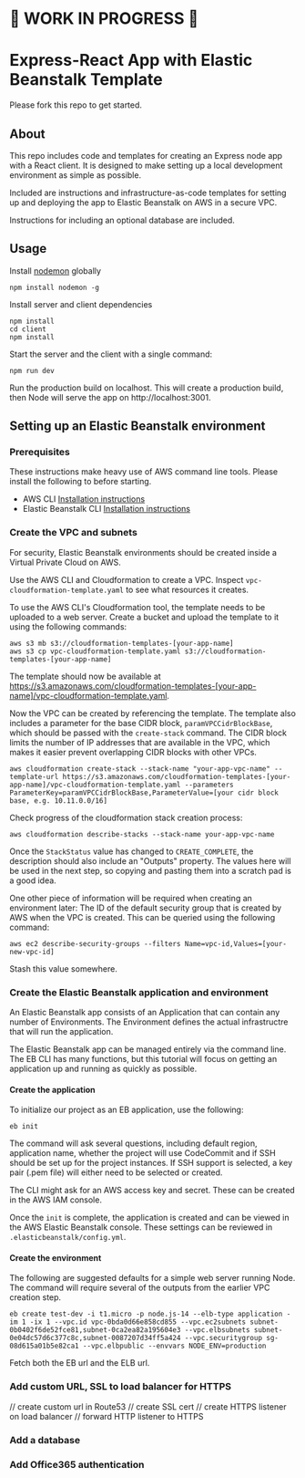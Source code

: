 # :construction: WORK IN PROGRESS :construction:

# Express-React App with Elastic Beanstalk Template

Please fork this repo to get started.

## About

This repo includes code and templates for creating an Express node app with a React client. It is designed to make setting up a local development environment as simple as possible.

Included are instructions and infrastructure-as-code templates for setting up and deploying the app to Elastic Beanstalk on AWS in a secure VPC.

Instructions for including an optional database are included.

## Usage

Install [nodemon](https://nodemon.io/) globally

```
npm install nodemon -g
```

Install server and client dependencies

```
npm install
cd client
npm install
```

Start the server and the client with a single command:

```
npm run dev
```

Run the production build on localhost. This will create a production build, then Node will serve the app on http://localhost:3001.

## Setting up an Elastic Beanstalk environment

### Prerequisites

These instructions make heavy use of AWS command line tools. Please install the following to before starting.

- AWS CLI [Installation instructions](https://docs.aws.amazon.com/cli/latest/userguide/getting-started-install.html)
- Elastic Beanstalk CLI [Installation instructions](https://github.com/aws/aws-elastic-beanstalk-cli-setup)

### Create the VPC and subnets

For security, Elastic Beanstalk environments should be created inside a Virtual Private Cloud on AWS. 

Use the AWS CLI and Cloudformation to create a VPC. Inspect `vpc-cloudformation-template.yaml` to see what resources it creates.

To use the AWS CLI's Cloudformation tool, the template needs to be uploaded to a web server. Create a bucket and upload the template to it using the following commands:

```
aws s3 mb s3://cloudformation-templates-[your-app-name]
aws s3 cp vpc-cloudformation-template.yaml s3://cloudformation-templates-[your-app-name]  
```

The template should now be available at https://s3.amazonaws.com/cloudformation-templates-[your-app-name]/vpc-cloudformation-template.yaml. 

Now the VPC can be created by referencing the template. The template also includes a parameter for the base CIDR block, `paramVPCCidrBlockBase`, which should be passed with the `create-stack` command. The CIDR block limits the number of IP addresses that are available in the VPC, which makes it easier prevent overlapping CIDR blocks with other VPCs.

```
aws cloudformation create-stack --stack-name "your-app-vpc-name" --template-url https://s3.amazonaws.com/cloudformation-templates-[your-app-name]/vpc-cloudformation-template.yaml --parameters ParameterKey=paramVPCCidrBlockBase,ParameterValue=[your cidr block base, e.g. 10.11.0.0/16]
```

Check progress of the cloudformation stack creation process:

```
aws cloudformation describe-stacks --stack-name your-app-vpc-name
```

Once the `StackStatus` value has changed to `CREATE_COMPLETE`, the description should also include an "Outputs" property. The values here will be used in the next step, so copying and pasting them into a scratch pad is a good idea.

One other piece of information will be required when creating an environment later: The ID of the default security group that is created by AWS when the VPC is created. This can be queried using the following command:

```
aws ec2 describe-security-groups --filters Name=vpc-id,Values=[your-new-vpc-id]
```

Stash this value somewhere.

### Create the Elastic Beanstalk application and environment

An Elastic Beanstalk app consists of an Application that can contain any number of Environments. The Environment defines the actual infrastructre that will run the application.

The Elastic Beanstalk app can be managed entirely via the command line. The EB CLI has many functions, but this tutorial will focus on getting an application up and running as quickly as possible. 

#### Create the application

To initialize our project as an EB application, use the following:

```
eb init
```

The command will ask several questions, including default region, application name, whether the project will use CodeCommit and if SSH should be set up for the project instances. If SSH support is selected, a key pair (.pem file) will either need to be selected or created.

The CLI might ask for an AWS access key and secret. These can be created in the AWS IAM console.

Once the `init` is complete, the application is created and can be viewed in the AWS Elastic Beanstalk console. These settings can be reviewed in `.elasticbeanstalk/config.yml`.

#### Create the environment

The following are suggested defaults for a simple web server running Node. The command will require several of the outputs from the earlier VPC creation step.

```
eb create test-dev -i t1.micro -p node.js-14 --elb-type application -im 1 -ix 1 --vpc.id vpc-0bda0d66e858cd855 --vpc.ec2subnets subnet-0b0402f6de52fce81,subnet-0ca2ea82a195604e3 --vpc.elbsubnets subnet-0e04dc57d6c377c8c,subnet-0087207d34ff5a424 --vpc.securitygroup sg-08d615a01b5e82ca1 --vpc.elbpublic --envvars NODE_ENV=production
```

Fetch both the EB url and the ELB url.

### Add custom URL, SSL to load balancer for HTTPS

// create custom url in Route53
// create SSL cert
// create HTTPS listener on load balancer
// forward HTTP listener to HTTPS

### Add a database

### Add Office365 authentication

<!-- "Outputs": [
                {
                    "OutputKey": "PubPrivateVPCID",
                    "OutputValue": "vpc-0bda0d66e858cd855",
                    "Description": "VPC ID",
                    "ExportName": "BeanstalkVPCID"
                },
                {
                    "OutputKey": "PublicSubnet1ID",
                    "OutputValue": "subnet-0e04dc57d6c377c8c",
                    "Description": "Public Subnet A ID",
                    "ExportName": "BeanstalkPublicSubnet1ID"
                },
                {
                    "OutputKey": "PublicSubnet2ID",
                    "OutputValue": "subnet-0087207d34ff5a424",
                    "Description": "Public Subnet B ID",
                    "ExportName": "BeanstalkPublicSubnet2ID"
                },
                {
                    "OutputKey": "PrivateSubnet2ID",
                    "OutputValue": "subnet-0ca2ea82a195604e3",
                    "Description": "Private Subnet B ID",
                    "ExportName": "BeanstalkPrivateSubnet2ID"
                },
                {
                    "OutputKey": "PrivateSubnet1ID",
                    "OutputValue": "subnet-0b0402f6de52fce81",
                    "Description": "Private Subnet A ID",
                    "ExportName": "BeanstalkPrivateSubnet1ID"
                }
            ], -->

